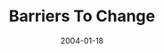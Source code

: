 ---
layout: music 
title: "Barriers To Change"
series: "The DNA Of Change"
date: 2004-01-18 
description: "There’s one thing that seems to be a constant presence in our lives&#58; change. In this series we’ll take an inside look at this challenging and sometimes intimidating issue and how we can learn to not only deal with it, but use it to our advantage in everyd"
audio: "http://www.crossroads.net/audio/2004/2004_01_DNA_Of_Change/DNA_of_Change_03_01-18-04_Barriers_To_Change.mp3"
audio-duration: "38:41"
src: "http://www.crossroads.net/players/media/mediumHz/bigscreen.dna.jpg"
---